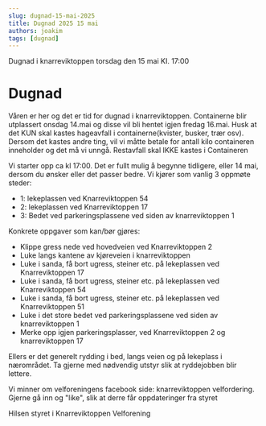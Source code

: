 ```yaml
---
slug: dugnad-15-mai-2025
title: Dugnad 2025 15 mai 
authors: joakim
tags: [dugnad]
---
```


Dugnad i knarreviktoppen torsdag den 15 mai KI. 17:00

<!--truncate-->
# Dugnad

Våren er her og det er tid for dugnad i knarreviktoppen. Containerne blir utplassert onsdag 14.mai og disse vil bli hentet igjen fredag 16.mai. Husk at det KUN skal kastes hageavfall i containerne(kvister, busker, trær osv). Dersom det kastes andre ting, vil vi måtte betale for antall kilo containeren inneholder og det må vi unngå.
Restavfall skal IKKE kastes i Containeren


Vi starter opp ca kl 17:00. Det er fullt mulig å begynne tidligere, eller 14 mai, dersom du ønsker eller det passer bedre.
Vi kjører som vanlig 3 oppmøte steder:
- 1: lekeplassen ved Knarreviktoppen 54
- 2: lekeplassen ved Knarreviktoppen 17
- 3: Bedet ved parkeringsplassene ved siden av knarreviktoppen 1

Konkrete oppgaver som kan/bør gjøres:
- Klippe gress nede ved hovedveien ved Knarreviktoppen 2
- Luke langs kantene av kjøreveien i knarreviktoppen
- Luke i sanda, få bort ugress, steiner etc. på lekeplassen ved Knarreviktoppen 17
- Luke i sanda, få bort ugress, steiner etc. på lekeplassen ved Knarreviktoppen 54
- Luke i sanda, få bort ugress, steiner etc. på lekeplassen ved Knarreviktoppen 51
- Luke i det store bedet ved parkeringsplassene ved siden av knarreviktoppen 1
- Merke opp igjen parkeringsplasser, ved Knarreviktoppen 2 og knarreviktoppen 17

Ellers er det generelt
rydding i bed, langs veien og på lekeplass i
nærområdet. Ta gjerne med nødvendig utstyr slik at
ryddejobben blir lettere.

Vi minner om velforeningens facebook side: knarreviktoppen velfordering. Gjerne gå inn og "like",
slik at derre får oppdateringer fra styret


Hilsen styret i Knarreviktoppen Velforening
